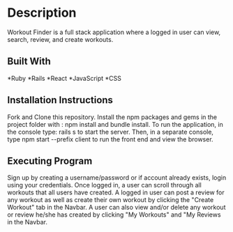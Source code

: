 # Description

Workout Finder is a full stack application where a logged in user can view, search, review, and create workouts.

## Built With

*Ruby
*Rails
*React
*JavaScript
\*CSS

## Installation Instructions

Fork and Clone this repository. Install the npm packages and gems in the project folder with : npm install and bundle install. To run the application, in the console type: rails s to start the server. Then, in a separate console, type npm start --prefix client to run the front end and view the browser.

## Executing Program

Sign up by creating a username/password or if account already exists, login using your credentials. Once logged in, a user can scroll through all workouts that all users have created. A logged in user can post a review for any workout as well as create their own workout by clicking the "Create Workout" tab in the Navbar. A user can also view and/or delete any workout or review he/she has created by clicking "My Workouts" and "My Reviews in the Navbar.
